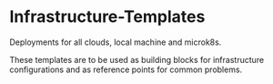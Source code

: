 # Infrastructure-Templates

Deployments for all clouds, local machine and microk8s.

These templates are to be used as building blocks for infrastructure configurations and as reference points for common problems.